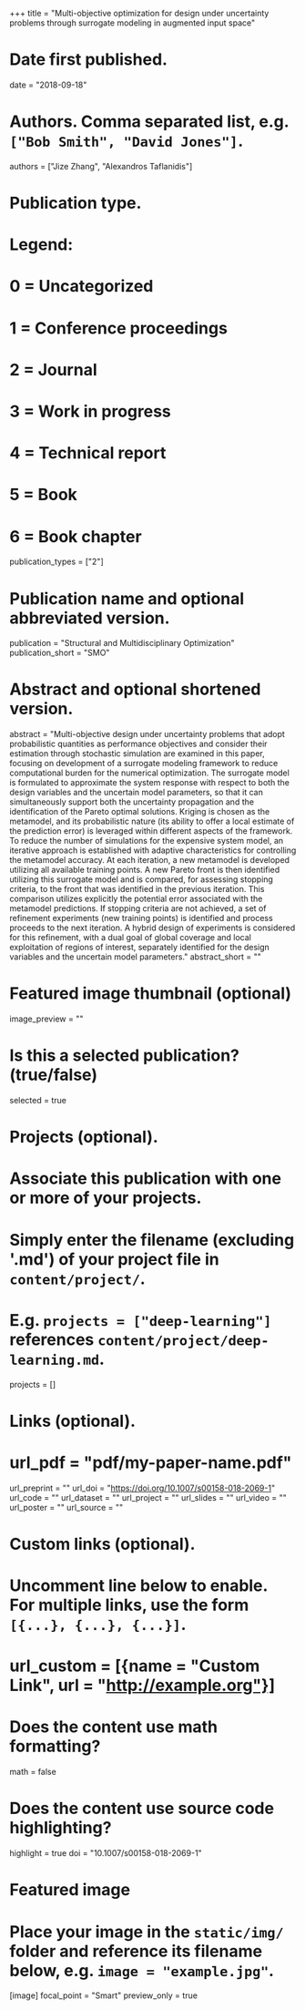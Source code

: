 +++
title = "Multi-objective optimization for design under uncertainty problems through surrogate modeling in augmented input space"

# Date first published.
date = "2018-09-18"

# Authors. Comma separated list, e.g. `["Bob Smith", "David Jones"]`.
authors = ["Jize Zhang", "Alexandros Taflanidis"]

# Publication type.
# Legend:
# 0 = Uncategorized
# 1 = Conference proceedings
# 2 = Journal
# 3 = Work in progress
# 4 = Technical report
# 5 = Book
# 6 = Book chapter
publication_types = ["2"]

# Publication name and optional abbreviated version.
publication = "Structural and Multidisciplinary Optimization"
publication_short = "SMO"

# Abstract and optional shortened version.
abstract = "Multi-objective design under uncertainty problems that adopt probabilistic quantities as performance objectives and consider their estimation through stochastic simulation are examined in this paper, focusing on development of a surrogate modeling framework to reduce computational burden for the numerical optimization. The surrogate model is formulated to approximate the system response with respect to both the design variables and the uncertain model parameters, so that it can simultaneously support both the uncertainty propagation and the identification of the Pareto optimal solutions. Kriging is chosen as the metamodel, and its probabilistic nature (its ability to offer a local estimate of the prediction error) is leveraged within different aspects of the framework. To reduce the number of simulations for the expensive system model, an iterative approach is established with adaptive characteristics for controlling the metamodel accuracy. At each iteration, a new metamodel is developed utilizing all available training points. A new Pareto front is then identified utilizing this surrogate model and is compared, for assessing stopping criteria, to the front that was identified in the previous iteration. This comparison utilizes explicitly the potential error associated with the metamodel predictions. If stopping criteria are not achieved, a set of refinement experiments (new training points) is identified and process proceeds to the next iteration. A hybrid design of experiments is considered for this refinement, with a dual goal of global coverage and local exploitation of regions of interest, separately identified for the design variables and the uncertain model parameters."
abstract_short = ""

# Featured image thumbnail (optional)
image_preview = ""

# Is this a selected publication? (true/false)
selected = true

# Projects (optional).
#   Associate this publication with one or more of your projects.
#   Simply enter the filename (excluding '.md') of your project file in `content/project/`.
#   E.g. `projects = ["deep-learning"]` references `content/project/deep-learning.md`.
projects = []

# Links (optional).
# url_pdf = "pdf/my-paper-name.pdf"
url_preprint = ""
url_doi = "https://doi.org/10.1007/s00158-018-2069-1"
url_code = ""
url_dataset = ""
url_project = ""
url_slides = ""
url_video = ""
url_poster = ""
url_source = ""

# Custom links (optional).
#   Uncomment line below to enable. For multiple links, use the form `[{...}, {...}, {...}]`.
# url_custom = [{name = "Custom Link", url = "http://example.org"}]

# Does the content use math formatting?
math = false

# Does the content use source code highlighting?
highlight = true
doi = "10.1007/s00158-018-2069-1"
# Featured image
# Place your image in the `static/img/` folder and reference its filename below, e.g. `image = "example.jpg"`.
[image]
focal_point = "Smart"
preview_only = true
